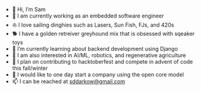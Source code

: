 - 👋 Hi, I’m Sam
- 📝 I am currently working as an embedded software engineer
- ⛵ I love sailing dinghies such as Lasers, Sun Fish, FJs, and 420s
- 🐕 I have a golden retreiver greyhound mix that is obsessed with sqeaker toys
- 🌱 I’m currently learning about backend development using Django
- 🤖 I am also interested in AI/ML, robotics, and regenerative agriculture
- 📅 I plan on contributing to hacktoberfest and compete in advent of code this fall/winter
- 🔮 I would like to one day start a company using the open core model
- 📫 I can be reached at sddarkow@gmail.com

<!---
sddark/sddark is a ✨ special ✨ repository because its `README.md` (this file) appears on your GitHub profile.
You can click the Preview link to take a look at your changes.
--->
